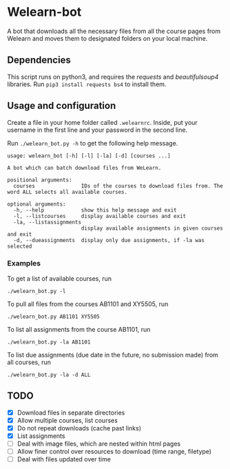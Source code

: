 # Welearn-bot
A bot that downloads all the necessary files from all the course pages from Welearn and moves them to designated folders on your local machine.

## Dependencies
This script runs on python3, and requires the *requests* and *beautifulsoup4* libraries. Run `pip3 install requests bs4` to install them.

## Usage and configuration
Create a file in your home folder called `.welearnrc`. Inside, put your username in the first line and your password in the second line.

Run `./welearn_bot.py -h` to get the following help message.
```
usage: welearn_bot [-h] [-l] [-la] [-d] [courses ...]

A bot which can batch download files from WeLearn.

positional arguments:
  courses               IDs of the courses to download files from. The word ALL selects all available courses.

optional arguments:
  -h, --help            show this help message and exit
  -l, --listcourses     display available courses and exit
  -la, --listassignments
                        display available assignments in given courses and exit
  -d, --dueassignments  display only due assignments, if -la was selected
```

### Examples
To get a list of available courses, run
```
./welearn_bot.py -l
```
To pull all files from the courses AB1101 and XY5505, run 
```
./welearn_bot.py AB1101 XY5505
```
To list all assignments from the course AB1101, run
```
./welearn_bot.py -la AB1101
```
To list due assignments (due date in the future, no submission made) from all courses, run
```
./welearn_bot.py -la -d ALL
```

## TODO
- [x] Download files in separate directories
- [x] Allow multiple courses, list courses
- [x] Do not repeat downloads (cache past links)
- [x] List assignments
- [ ] Deal with image files, which are nested within html pages
- [ ] Allow finer control over resources to download (time range, filetype)
- [ ] Deal with files updated over time
